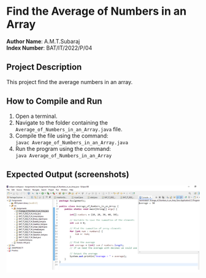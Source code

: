 # Find the Average of Numbers in an Array

**Author Name**: A.M.T.Subaraj    
**Index Number**: BAT/IT/2022/P/04  

## Project Description
This project find the average numbers in an array.

## How to Compile and Run
1. Open a terminal.
2. Navigate to the folder containing the `Average_of_Numbers_in_an_Array.java` file.
3. Compile the file using the command:  
   `javac Average_of_Numbers_in_an_Array.java`
4. Run the program using the command:  
   `java Average_of_Numbers_in_an_Array`

## Expected Output (screenshots)
![Application Screenshot](Screenshot.png)
